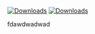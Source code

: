 [![Downloads](https://pepy.tech/badge/scorecardbundle)](https://pepy.tech/project/scorecardbundle)  [![Downloads](https://img.shields.io/pypi/v/scorecardbundle?color=orange)](https://img.shields.io/pypi/v/scorecardbundle?color=orange)



fdawdwadwad